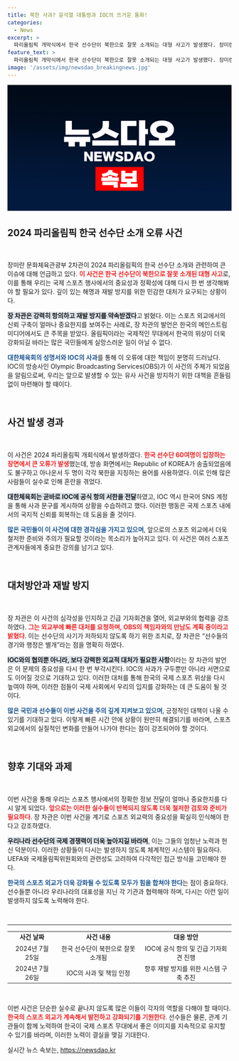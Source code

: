 ```yaml
---
title: 북한 사과? 윤석열 대통령과 IOC의 뜨거운 통화!
categories:
  - News
excerpt: >
  파리올림픽 개막식에서 한국 선수단이 북한으로 잘못 소개되는 대형 사고가 발생했다. 장미란 차관은 강력한 항의와 재발 방지를 촉구하며 IOC와 긴급 회담을 예고했다. 이로 인해 한국 정부와 대한체육회는 사태 수습에 나섰다.
feature_text: >
  파리올림픽 개막식에서 한국 선수단이 북한으로 잘못 소개되는 대형 사고가 발생했다. 장미란 차관은 강력한 항의와 재발 방지를 촉구하며 IOC와 긴급 회담을 예고했다. 이로 인해 한국 정부와 대한체육회는 사태 수습에 나섰다.
image: '/assets/img/newsdao_breakingnews.jpg'
---
```


<p><img src="/assets/img/newsdao_breakingnews.jpg" alt="flaretime 속보" /></p>

<h2 data-ke-size="size26">2024 파리올림픽 한국 선수단 소개 오류 사건</h2>

<p data-ke-size="size16">&nbsp;</p>

<p>장미란 문화체육관광부 2차관이 2024 파리올림픽의 한국 선수단 소개와 관련하여 큰 이슈에 대해 언급하고 있다. <b><span style="color: #ee2323;">이 사건은 한국 선수단이 북한으로 잘못 소개된 대형 사고</span></b>로, 이를 통해 우리는 국제 스포츠 행사에서의 중요성과 정확성에 대해 다시 한 번 생각해봐야 할 필요가 있다. 깊이 있는 해명과 재발 방지를 위한 민감한 대처가 요구되는 상황이다. </p>

<p><b><span style="background-color: #21538527;">장 차관은 강력히 항의하고 재발 방지를 약속받겠다</span></b>고 밝혔다. 이는 스포츠 외교에서의 신뢰 구축이 얼마나 중요한지를 보여주는 사례로, 장 차관의 발언은 한국의 메인스트림 미디어에서도 큰 주목을 받았다. 올림픽이라는 국제적인 무대에서 한국의 위상이 더욱 강화되길 바라는 많은 국민들에게 실망스러운 일이 아닐 수 없다. </p>

<p><b><span style="color: #1a5490;">대한체육회의 성명서와 IOC의 사과</span></b>를 통해 이 오류에 대한 책임이 분명히 드러났다. IOC의 방송사인 Olympic Broadcasting Services(OBS)가 이 사건의 주체가 되었음을 알림으로써, 우리는 앞으로 발생할 수 있는 유사 사건을 방지하기 위한 대책을 흔들림 없이 마련해야 할 때이다.</p>

<p data-ke-size="size16">&nbsp;</p>

<h2 data-ke-size="size26">사건 발생 경과</h2>

<p data-ke-size="size16">&nbsp;</p>

<p>이 사건은 2024 파리올림픽 개회식에서 발생하였다. <b><span style="color: #ee2323;">한국 선수단 60여명이 입장하는 장면에서 큰 오류가 발생</span></b>했는데, 방송 화면에서는 Republic of KOREA가 송출되었음에도 불구하고 아나운서 두 명이 각각 북한을 지칭하는 용어를 사용하였다. 이로 인해 많은 사람들이 실수로 인해 혼란을 겪었다.</p>

<p><b><span style="background-color: #21538527;">대한체육회는 곧바로 IOC에 공식 항의 서한을 전달</span></b>하였고, IOC 역시 한국어 SNS 계정을 통해 사과 문구를 게시하여 상황을 수습하려고 했다. 이러한 행동은 국제 스포츠 내에서의 국지적 신뢰를 회복하는 데 도움을 줄 것이다.</p>

<p><b><span style="color: #1a5490;">많은 국민들이 이 사건에 대한 경각심을 가지고 있으며</span></b>, 앞으로의 스포츠 외교에서 더욱 철저한 준비와 주의가 필요할 것이라는 목소리가 높아지고 있다. 이 사건은 여러 스포츠 관계자들에게 중요한 강의를 남기고 있다.</p>

<p data-ke-size="size16">&nbsp;</p>

<h2 data-ke-size="size26">대처방안과 재발 방지</h2>

<p data-ke-size="size16">&nbsp;</p>

<p>장 차관은 이 사건의 심각성을 인지하고 긴급 기자회견을 열어, 외교부와의 협력을 강조하였다. <b><span style="color: #ee2323;">그는 외교부에 빠른 대처를 요청하며, OBS의 책임자와의 만남도 계획 중이라고 밝혔다</span></b>. 이는 선수단의 사기가 저하되지 않도록 하기 위한 조치로, 장 차관은 “선수들의 경기와 행정은 별개”라는 점을 명확히 하였다.</p>

<p><b><span style="background-color: #21538527;">IOC와의 협의뿐 아니라, 보다 강력한 외교적 대처가 필요한 사항</span></b>이라는 장 차관의 발언은 이 문제의 중요성을 다시 한 번 부각시킨다. IOC의 사과가 구두뿐만 아니라 서면으로도 이어질 것으로 기대하고 있다. 이러한 대처를 통해 한국의 국제 스포츠 위상을 다시 높여야 하며, 이러한 점들이 국제 사회에서 우리의 입지를 강화하는 데 큰 도움이 될 것이다.</p>

<p><b><span style="color: #1a5490;">많은 국민과 선수들이 이번 사건을 주의 깊게 지켜보고 있으며</span></b>, 긍정적인 대책이 나올 수 있기를 기대하고 있다. 이렇게 빠른 시간 안에 상황이 원만히 해결되기를 바라며, 스포츠 외교에서의 실질적인 변화를 만들어 나가야 한다는 점이 강조되어야 할 것이다.</p>

<p data-ke-size="size16">&nbsp;</p>

<h2 data-ke-size="size26">향후 기대와 과제</h2>

<p data-ke-size="size16">&nbsp;</p>

<p>이번 사건을 통해 우리는 스포츠 행사에서의 정확한 정보 전달이 얼마나 중요한지를 다시 알게 되었다. <b><span style="color: #ee2323;">앞으로는 이러한 실수들이 반복되지 않도록 더욱 철저한 검토와 준비가 필요하다</span></b>. 장 차관은 이번 사건을 계기로 스포츠 외교력의 중요성을 확실히 인식해야 한다고 강조하였다.</p>

<p><b><span style="background-color: #21538527;">우리나라 선수단의 국제 경쟁력이 더욱 높아지길 바라며</span></b>, 이는 그들의 엄청난 노력과 헌신 덕분이다. 이러한 상황들이 다시는 발생하지 않도록 체계적인 시스템이 필요하다. UEFA와 국제올림픽위원회와의 관련성도 고려하여 다각적인 접근 방식을 고민해야 한다.</p>

<p><b><span style="color: #1a5490;">한국의 스포츠 외교가 더욱 강화될 수 있도록 모두가 힘을 합쳐야 한다</span></b>는 점이 중요하다. 선수들뿐 아니라 우리나라의 대표성을 지닌 각 기관과 협력해야 하며, 다시는 이런 일이 발생하지 않도록 노력해야 한다. </p>

<p data-ke-size="size16">&nbsp;</p>

<hr />

<table style="width: 100%; border-collapse: collapse;">
<tbody>
<tr>
<td style="text-align: center; height: 17px;"><b>사건 날짜</b></td>
<td style="text-align: center; height: 17px;"><b>사건 내용</b></td>
<td style="text-align: center; height: 17px;"><b>대응 방안</b></td>
</tr>
<tr>
<td style="text-align: center; height: 17px;">2024년 7월 25일</td>
<td style="text-align: center; height: 17px;">한국 선수단이 북한으로 잘못 소개됨</td>
<td style="text-align: center; height: 17px;">IOC에 공식 항의 및 긴급 기자회견 진행</td>
</tr>
<tr>
<td style="text-align: center; height: 17px;">2024년 7월 26일</td>
<td style="text-align: center; height: 17px;">IOC의 사과 및 책임 인정</td>
<td style="text-align: center; height: 17px;">향후 재발 방지를 위한 시스템 구축 추진</td>
</tr>
</tbody>
</table>

<p data-ke-size="size16">&nbsp;</p>

<p>이번 사건은 단순한 실수로 끝나지 않도록 많은 이들이 각자의 역할을 다해야 할 때이다. <b><span style="color: #ee2323;">한국의 스포츠 외교가 계속해서 발전하고 강화되기를 기원한다</span></b>. 선수들은 물론, 관계 기관들이 함께 노력하여 한국이 국제 스포츠 무대에서 좋은 이미지를 지속적으로 유지할 수 있기를 바라며, 이러한 노력이 결실을 맺길 기대한다.</p>
실시간 뉴스 속보는, <a href="https://newsdao.kr" rel="dofollow">https://newsdao.kr</a>


